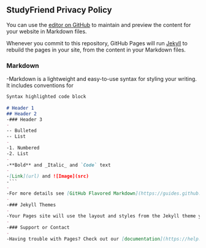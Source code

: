 ## StudyFriend Privacy Policy		
  		  
 You can use the [editor on GitHub](https://github.com/MustaRohman/PrivacyPolicy/edit/master/index.md) to maintain and preview the content for your website in Markdown files.		
 		
 Whenever you commit to this repository, GitHub Pages will run [Jekyll](https://jekyllrb.com/) to rebuild the pages in your site, from the content in your Markdown files.		
 		
 ### Markdown		
 	
 -Markdown is a lightweight and easy-to-use syntax for styling your writing. It includes conventions for		
 	
 ```markdown		
 Syntax highlighted code block		
 	
 # Header 1		
 ## Header 2		
 -### Header 3		
 -		
 -- Bulleted		
 -- List		
 -		
 -1. Numbered		
 -2. List		
 -		
 -**Bold** and _Italic_ and `Code` text		
 -		
 -[Link](url) and ![Image](src)		
 -```		
 -		
 -For more details see [GitHub Flavored Markdown](https://guides.github.com/features/mastering-markdown/).		
 -		
 -### Jekyll Themes		
 -		
 -Your Pages site will use the layout and styles from the Jekyll theme you have selected in your [repository settings](https://github.com/MustaRohman/StudyFriendPrivacyPolicy/settings). The name of this theme is saved in the Jekyll `_config.yml` configuration file.		
 -		
 -### Support or Contact		
 -		
 -Having trouble with Pages? Check out our [documentation](https://help.github.com/categories/github-pages-basics/) or [contact support](https://github.com/contact) and we’ll help you sort it out.
